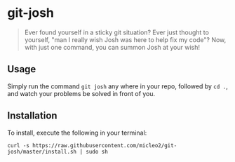 # git-josh

> Ever found yourself in a sticky git situation?
> Ever just thought to yourself, "man I really wish Josh was here to help fix my code"?
> Now, with just one command, you can summon Josh at your wish!

## Usage
Simply run the command `git josh` any where in your repo, followed by `cd .`, and watch your problems be solved in front of you.

## Installation
To install, execute the following in your terminal:

```bashscript
curl -s https://raw.githubusercontent.com/micleo2/git-josh/master/install.sh | sudo sh
```
